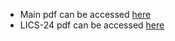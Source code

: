 - Main pdf can be accessed [here](https://github.com/Tiltedprogrammer/e_hypergraphs_paper/releases/latest/download/paper.pdf)
- LICS-24 pdf can be accessed [here](https://github.com/Tiltedprogrammer/e_hypergraphs_paper/releases/latest/download/LICS24-submission.pdf)
